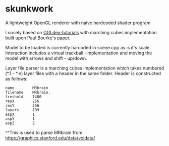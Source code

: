# skunkwork
A lightweight OpenGL renderer with naive hardcoded shader program

Loosely based on [OGLdev-tutorials](http://ogldev.atspace.co.uk) with marching cubes implementation built upon Paul Bourke's [paper](http://paulbourke.net/geometry/polygonise/).

Model to be loaded is currently harcoded in scene.cpp as is it's scale. Interaction includes a virtual trackball -implementation and moving the model with arrows and shift - up/down.

Layer file parser is a marching cubes implementation which takes numbered (\*.1 - \*.n) layer files with a header in the same folder. Header is constructed as follows:

```
name        MRbrain
filename    MRbrain.
treshold    1400
resX        256
resY        256
layers      109
aspX        1
aspY        1
aspZ        2
```

^^This is used to parse MRbrain from https://graphics.stanford.edu/data/voldata/
